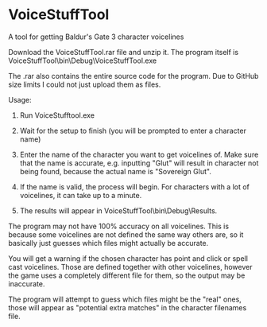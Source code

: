 # VoiceStuffTool
A tool for getting Baldur's Gate 3 character voicelines


Download the VoiceStuffTool.rar file and unzip it. The program itself is VoiceStuffTool\bin\Debug\VoiceStuffTool.exe

The .rar also contains the entire source code for the program. Due to GitHub size limits I could not just upload them as files.

Usage:

1. Run VoiceStufftool.exe

2. Wait for the setup to finish (you will be prompted to enter a character name)

3. Enter the name of the character you want to get voicelines of. Make sure that the name is accurate, e.g. inputting "Glut" will result in character not being found, because the actual name is "Sovereign Glut".

4. If the name is valid, the process will begin. For characters with a lot of voicelines, it can take up to a minute.

5. The results will appear in VoiceStuffTool\bin\Debug\Results.


The program may not have 100% accuracy on all voicelines. This is because some voicelines are not defined the same way others are, so it basically just guesses which files might actually be accurate.

You will get a warning if the chosen character has point and click or spell cast voicelines. Those are defined together with other voicelines, however the game uses a completely different file for them, so the output may be inaccurate.

The program will attempt to guess which files might be the "real" ones, those will appear as "potential extra matches" in the character filenames file.



